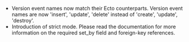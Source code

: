 - Version event names now match their Ecto counterparts. Version event names are now 'insert', 'update', 'delete' instead of 'create', 'update', 'destroy'.
- Introduction of strict mode. Please read the documentation for more information on the required set_by field and foreign-key references.
